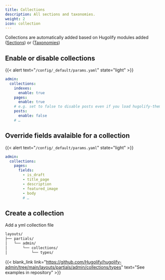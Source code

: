 ```yaml
---
title: Collections
description: All sections and taxonomies.
weight: 2
icon: collection
---
```


Collections are automatically added based on Hugolify modules added ([Sections](/docs/sections/)) or ([Taxonomies](/docs/taxonomies/))

## Enable or disable collections

{{< alert text="`/config/_default/params.yaml`" state="light" >}}

```yml
admin:
  collections:
    indexes:
      enable: true
    pages:
      enable: true
    # e.g. set to false to disable posts even if you load hugolify-theme-posts
    posts:
      enable: false
    # …
```

## Override fields avalaible for a collection

{{< alert text="`/config/_default/params.yaml`" state="light" >}}

```yml
admin:
  collections:
    pages:
      fields:
        - is_draft
        - title_page
        - description
        - featured_image
        - body
        # …
```

## Create a collection

Add a yml collection file

```txt
layouts/
├── partials/
│   └── admin/
│       └── collections/
│           └── types/
```

{{< blank_link link="https://github.com/Hugolify/hugolify-admin/tree/main/layouts/partials/admin/collections/types" text="See examples in repository" >}}

